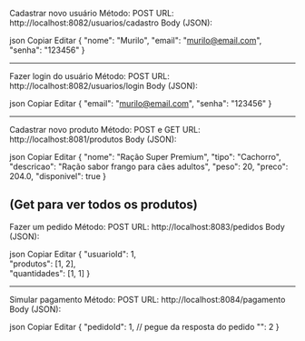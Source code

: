 Cadastrar novo usuário
Método: POST
URL: http://localhost:8082/usuarios/cadastro
Body (JSON):

json
Copiar
Editar
{
  "nome": "Murilo",
  "email": "murilo@email.com",
  "senha": "123456"
}

---------------------------------------

Fazer login do usuário
Método: POST
URL: http://localhost:8082/usuarios/login
Body (JSON):

json
Copiar
Editar
{
  "email": "murilo@email.com",
  "senha": "123456"
}

---------------------------------------

Cadastrar novo produto
Método: POST e GET
URL: http://localhost:8081/produtos
Body (JSON):

json
Copiar
Editar
{
  "nome": "Ração Super Premium",
  "tipo": "Cachorro",
  "descricao": "Ração sabor frango para cães adultos",
  "peso": 20,
  "preco": 204.0,
  "disponivel": true
}

(Get para ver todos os produtos)
---------------------------------------

Fazer um pedido
Método: POST 
URL: http://localhost:8083/pedidos
Body (JSON):

json
Copiar
Editar
{
  "usuarioId": 1,         
  "produtos": [1, 2],     
  "quantidades": [1, 1] 
}

---------------------------------------

Simular pagamento
Método: POST
URL: http://localhost:8084/pagamento
Body (JSON):

json
Copiar
Editar
{
  "pedidoId": 1,          // pegue da resposta do pedido
  "": 2
}
